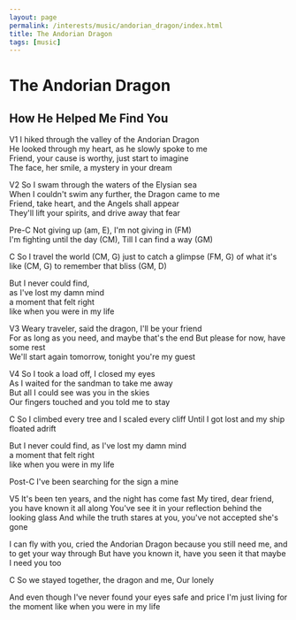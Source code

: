 ```yaml
---
layout: page
permalink: /interests/music/andorian_dragon/index.html
title: The Andorian Dragon
tags: [music]
---
```


# The Andorian Dragon
## How He Helped Me Find You

V1
I hiked through the valley of the Andorian Dragon  
He looked through my heart, as he slowly spoke to me  
Friend, your cause is worthy, just start to imagine  
The face, her smile, a mystery in your dream   

V2
So I swam through the waters of the Elysian sea  
When I couldn't swim any further, the Dragon came to me  
Friend, take heart, and the Angels shall appear  
They'll lift your spirits, and drive away that fear  

Pre-C
Not giving up (am, E), I'm not giving in (FM)  
I'm fighting until the day (CM), Till I can find a way (GM)

C
So I travel the world (CM, G)
just to catch a glimpse (FM, G)
of what it's like (CM, G)
to remember that bliss (GM, D)

But I never could find,  
as I've lost my damn mind  
a moment that felt right  
like when you were in my life  

V3
Weary traveler, said the dragon, I'll be your friend  
For as long as you need, and maybe that's the end
But please for now, have some rest  
We'll start again tomorrow, tonight you're my guest  

V4
So I took a load off, I closed my eyes  
As I waited for the sandman to take me away  
But all I could see was you in the skies  
Our fingers touched and you told me to stay  

C
So I climbed every tree
and I scaled every cliff
Until I got lost and 
my ship floated adrift

But I never could find,
as I've lost my damn mind  
a moment that felt right  
like when you were in my life 

Post-C
I've been searching for the sign
a mine

V5
It's been ten years, and the night has come fast
My tired, dear friend, you have known it all along
You've see it in your reflection behind the looking glass
And while the truth stares at you, you've not accepted she's gone

I can fly with you, cried the Andorian Dragon
because you still need me, and to get your way through
But have you known it, have you seen it
that maybe I need you too

C
So we stayed together,
the dragon and me,
Our lonely 


And even though I've never found
your eyes safe and price
I'm just living for the moment 
like when you were in my life

